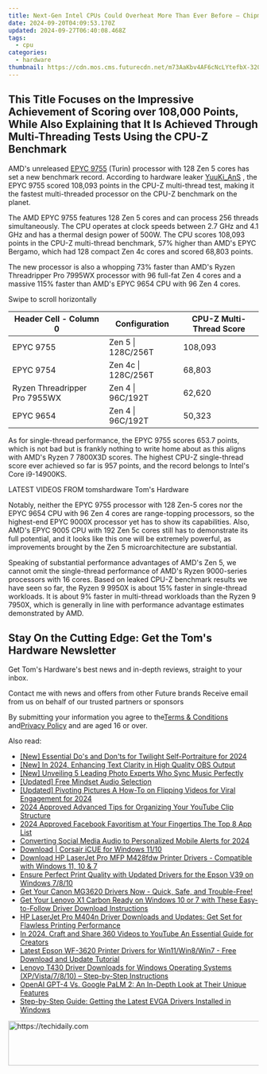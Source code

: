 ```yaml
---
title: Next-Gen Intel CPUs Could Overheat More Than Ever Before – Chipmaker Raises Temp Limits?
date: 2024-09-20T04:09:53.170Z
updated: 2024-09-27T06:40:08.468Z
tags:
  - cpu
categories:
  - hardware
thumbnail: https://cdn.mos.cms.futurecdn.net/m73AaKbv4AF6cNcLYtefbX-320-80.jpg
---
```


## This Title Focuses on the Impressive Achievement of Scoring over 108,000 Points, While Also Explaining that It Is Achieved Through Multi-Threading Tests Using the CPU-Z Benchmark

AMD's unreleased [EPYC 9755](https://www.tomshardware.com/pc-components/cpus/amd-announces-3nm-epyc-turin-launching-with-192-cores-and-384-threads-in-second-half-of-2024-54x-faster-than-intel-xeon-in-ai-workload) (Turin) processor with 128 Zen 5 cores has set a new benchmark record. According to hardware leaker [YuuKi_AnS](https://x.com/yuuki%5Fans/status/1816185684753015066) , the EPYC 9755 scored 108,093 points in the CPU-Z multi-thread test, making it the fastest multi-threaded processor on the CPU-Z benchmark on the planet.

 The AMD EPYC 9755 features 128 Zen 5 cores and can process 256 threads simultaneously. The CPU operates at clock speeds between 2.7 GHz and 4.1 GHz and has a thermal design power of 500W. The CPU scores 108,093 points in the CPU-Z multi-thread benchmark, 57% higher than AMD's EPYC Bergamo, which had 128 compact Zen 4c cores and scored 68,803 points.

 The new processor is also a whopping 73% faster than AMD's Ryzen Threadripper Pro 7995WX processor with 96 full-fat Zen 4 cores and a massive 115% faster than AMD's EPYC 9654 CPU with 96 Zen 4 cores.

 Swipe to scroll horizontally

| Header Cell - Column 0        | Configuration       | CPU-Z Multi-Thread Score |
| ----------------------------- | ------------------- | ------------------------ |
| EPYC 9755                     | Zen 5 \| 128C/256T  | 108,093                  |
| EPYC 9754                     | Zen 4c \| 128C/256T | 68,803                   |
| Ryzen Threadripper Pro 7955WX | Zen 4 \| 96C/192T   | 62,620                   |
| EPYC 9654                     | Zen 4 \| 96C/192T   | 50,323                   |

 As for single-thread performance, the EPYC 9755 scores 653.7 points, which is not bad but is frankly nothing to write home about as this aligns with AMD's Ryzen 7 7800X3D scores. The highest CPU-Z single-thread score ever achieved so far is 957 points, and the record belongs to Intel's Core i9-14900KS.

 LATEST VIDEOS FROM tomshardware Tom's Hardware

 Notably, neither the EPYC 9755 processor with 128 Zen-5 cores nor the EPYC 9654 CPU with 96 Zen 4 cores are range-topping processors, so the highest-end EPYC 9000X processor yet has to show its capabilities. Also, AMD's EPYC 9005 CPU with 192 Zen 5c cores still has to demonstrate its full potential, and it looks like this one will be extremely powerful, as improvements brought by the Zen 5 microarchitecture are substantial.

 Speaking of substantial performance advantages of AMD's Zen 5, we cannot omit the single-thread performance of AMD's Ryzen 9000-series processors with 16 cores. Based on leaked CPU-Z benchmark results we have seen so far, the Ryzen 9 9950X is about 15% faster in single-thread workloads. It is about 9% faster in multi-thread workloads than the Ryzen 9 7950X, which is generally in line with performance advantage estimates demonstrated by AMD.

## Stay On the Cutting Edge: Get the Tom's Hardware Newsletter

 Get Tom's Hardware's best news and in-depth reviews, straight to your inbox.

 Contact me with news and offers from other Future brands  Receive email from us on behalf of our trusted partners or sponsors

 By submitting your information you agree to the[Terms & Conditions](https://futureplc.com/terms-conditions/) and[Privacy Policy](https://futureplc.com/privacy-policy/) and are aged 16 or over.

<ins class="adsbygoogle"
     style="display:block"
     data-ad-format="autorelaxed"
     data-ad-client="ca-pub-7571918770474297"
     data-ad-slot="1223367746"></ins>

<ins class="adsbygoogle"
     style="display:block"
     data-ad-client="ca-pub-7571918770474297"
     data-ad-slot="8358498916"
     data-ad-format="auto"
     data-full-width-responsive="true"></ins>

<span class="atpl-alsoreadstyle">Also read:</span>
<div><ul>
<li><a href="https://digital-screen-recording.techidaily.com/new-essential-dos-and-donts-for-twilight-self-portraiture-for-2024/"><u>[New] Essential Do's and Don'ts for Twilight Self-Portraiture for 2024</u></a></li>
<li><a href="https://screen-activity-recording.techidaily.com/new-in-2024-enhancing-text-clarity-in-high-quality-obs-output/"><u>[New] In 2024, Enhancing Text Clarity in High Quality OBS Output</u></a></li>
<li><a href="https://article-tips.techidaily.com/new-unveiling-5-leading-photo-experts-who-sync-music-perfectly/"><u>[New] Unveiling 5 Leading Photo Experts Who Sync Music Perfectly</u></a></li>
<li><a href="https://article-tips.techidaily.com/updated-free-mindset-audio-selection/"><u>[Updated] Free Mindset Audio Selection</u></a></li>
<li><a href="https://instagram-clips.techidaily.com/updated-pivoting-pictures-a-how-to-on-flipping-videos-for-viral-engagement-for-2024/"><u>[Updated] Pivoting Pictures A How-To on Flipping Videos for Viral Engagement for 2024</u></a></li>
<li><a href="https://extra-hints.techidaily.com/2024-approved-advanced-tips-for-organizing-your-youtube-clip-structure/"><u>2024 Approved Advanced Tips for Organizing Your YouTube Clip Structure</u></a></li>
<li><a href="https://facebook-video-content.techidaily.com/2024-approved-facebook-favoritism-at-your-fingertips-the-top-8-app-list/"><u>2024 Approved Facebook Favoritism at Your Fingertips The Top 8 App List</u></a></li>
<li><a href="https://fox-cloud.techidaily.com/converting-social-media-audio-to-personalized-mobile-alerts-for-2024/"><u>Converting Social Media Audio to Personalized Mobile Alerts for 2024</u></a></li>
<li><a href="https://hardware-help.techidaily.com/download-corsair-icue-for-windows-1110/"><u>Download | Corsair iCUE for Windows 11/10</u></a></li>
<li><a href="https://hardware-help.techidaily.com/1722965865025-download-hp-laserjet-pro-mfp-m428fdw-printer-drivers-compatible-with-windows-11-10-and-7/"><u>Download HP LaserJet Pro MFP M428fdw Printer Drivers - Compatible with Windows 11, 10 & 7</u></a></li>
<li><a href="https://hardware-help.techidaily.com/ensure-perfect-print-quality-with-updated-drivers-for-the-epson-v39-on-windows-7810/"><u>Ensure Perfect Print Quality with Updated Drivers for the Epson V39 on Windows 7/8/10</u></a></li>
<li><a href="https://hardware-help.techidaily.com/get-your-canon-mg3620-drivers-now-quick-safe-and-trouble-free/"><u>Get Your Canon MG3620 Drivers Now - Quick, Safe, and Trouble-Free!</u></a></li>
<li><a href="https://hardware-help.techidaily.com/get-your-lenovo-x1-carbon-ready-on-windows-10-or-7-with-these-easy-to-follow-driver-download-instructions/"><u>Get Your Lenovo X1 Carbon Ready on Windows 10 or 7 with These Easy-to-Follow Driver Download Instructions</u></a></li>
<li><a href="https://hardware-help.techidaily.com/hp-laserjet-pro-m404n-driver-downloads-and-updates-get-set-for-flawless-printing-performance/"><u>HP LaserJet Pro M404n Driver Downloads and Updates: Get Set for Flawless Printing Performance</u></a></li>
<li><a href="https://youtube-blog.techidaily.com/24-craft-and-share-360-videos-to-youtube-an-essential-guide-for-creators/"><u>In 2024, Craft and Share 360 Videos to YouTube An Essential Guide for Creators</u></a></li>
<li><a href="https://hardware-help.techidaily.com/latest-epson-wf-3620-printer-drivers-for-win11win8win7-free-download-and-update-tutorial/"><u>Latest Epson WF-3620 Printer Drivers for Win11/Win8/Win7 - Free Download and Update Tutorial</u></a></li>
<li><a href="https://hardware-help.techidaily.com/lenovo-t430-driver-downloads-for-windows-operating-systems-xpvista7810-step-by-step-instructions/"><u>Lenovo T430 Driver Downloads for Windows Operating Systems (XP/Vista/7/8/10) – Step-by-Step Instructions</u></a></li>
<li><a href="https://tech-revival.techidaily.com/openai-gpt-4-vs-google-palm-2-an-in-depth-look-at-their-unique-features/"><u>OpenAI GPT-4 Vs. Google PaLM 2: An In-Depth Look at Their Unique Features</u></a></li>
<li><a href="https://hardware-help.techidaily.com/step-by-step-guide-getting-the-latest-evga-drivers-installed-in-windows/"><u>Step-by-Step Guide: Getting the Latest EVGA Drivers Installed in Windows</u></a></li>
</ul></div>

<!-- affiliate ads begin -->
<a href="https://appsumo.8odi.net/c/5597632/2111968/7443" target="_top" id="2111968">
  <img src="//a.impactradius-go.com/display-ad/7443-2111968" border="0" alt="https://techidaily.com" width="728" height="90"/>
</a>
<img height="0" width="0" src="https://appsumo.8odi.net/i/5597632/2111968/7443" style="position:absolute;visibility:hidden;" border="0" />
<!-- affiliate ads end -->

